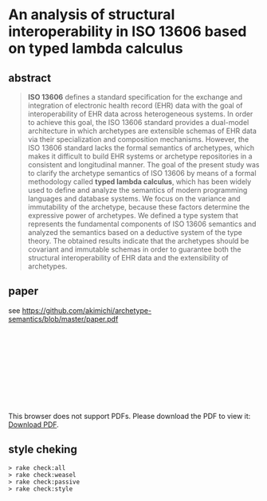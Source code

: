 # An analysis of structural interoperability in ISO 13606 based on typed lambda calculus

## abstract

> **ISO 13606** defines a standard specification for the exchange and integration of electronic health record (EHR) data with the goal of interoperability of EHR data across heterogeneous systems.
In order to achieve this goal, the ISO 13606 standard provides a dual-model architecture in which archetypes are extensible schemas of EHR data via their specialization and composition mechanisms.
However, the ISO 13606 standard lacks the formal semantics of archetypes, which makes it difficult to build EHR systems or archetype repositories in a consistent and longitudinal manner.
The goal of the present study was to clarify the archetype semantics of ISO 13606 by means of a formal methodology called **typed lambda calculus**, which has been widely used to define and analyze the semantics of modern programming languages and database systems.
We focus on the variance and immutability of the archetype, because these factors determine the expressive power of archetypes.
We defined a type system that represents the fundamental components of ISO 13606 semantics and analyzed the semantics based on a deductive system of the type theory.
The obtained results indicate that the archetypes should be covariant and immutable schemas in order to guarantee both the structural interoperability of EHR data and the extensibility of archetypes.


## paper

see https://github.com/akimichi/archetype-semantics/blob/master/paper.pdf


<object data="https://github.com/akimichi/archetype-semantics/blob/master/paper.pdf" type="application/pdf" width="700px" height="700px">
    <embed src="https://github.com/akimichi/archetype-semantics/blob/master/paper.pdf">
        <p>This browser does not support PDFs. Please download the PDF to view it: <a href="https://github.com/akimichi/archetype-semantics/blob/master/paper.pdf">Download PDF</a>.</p>
    </embed>
</object>

## style cheking

~~~
> rake check:all
> rake check:weasel
> rake check:passive
> rake check:style
~~~

